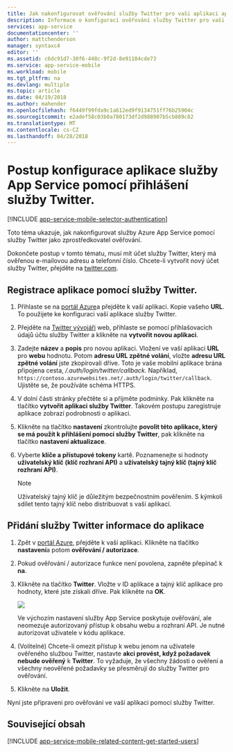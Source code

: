 ```yaml
---
title: Jak nakonfigurovat ověřování služby Twitter pro vaši aplikaci aplikační služby
description: Informace o konfiguraci ověřování služby Twitter pro vaši aplikaci aplikační služby.
services: app-service
documentationcenter: ''
author: mattchenderson
manager: syntaxc4
editor: ''
ms.assetid: c6dc91d7-30f6-448c-9f2d-8e91104cde73
ms.service: app-service-mobile
ms.workload: mobile
ms.tgt_pltfrm: na
ms.devlang: multiple
ms.topic: article
ms.date: 04/19/2018
ms.author: mahender
ms.openlocfilehash: f6449f99fda9c1a612ed9f9134751ff76b25904c
ms.sourcegitcommit: e2adef58c03b0a780173df2d988907b5cb809c82
ms.translationtype: MT
ms.contentlocale: cs-CZ
ms.lasthandoff: 04/28/2018
---
```

# <a name="how-to-configure-your-app-service-application-to-use-twitter-login"></a>Postup konfigurace aplikace služby App Service pomocí přihlášení služby Twitter.
[!INCLUDE [app-service-mobile-selector-authentication](../../includes/app-service-mobile-selector-authentication.md)]

Toto téma ukazuje, jak nakonfigurovat služby Azure App Service pomocí služby Twitter jako zprostředkovatel ověřování.

Dokončete postup v tomto tématu, musí mít účet služby Twitter, který má ověřenou e-mailovou adresu a telefonní číslo. Chcete-li vytvořit nový účet služby Twitter, přejděte na <a href="http://go.microsoft.com/fwlink/p/?LinkID=268287" target="_blank">twitter.com</a>.

## <a name="register"> </a>Registrace aplikace pomocí služby Twitter.
1. Přihlaste se na [portál Azure]a přejděte k vaší aplikaci. Kopie vašeho **URL**. To použijete ke konfiguraci vaší aplikace služby Twitter.
2. Přejděte na [Twitter vývojáři] web, přihlaste se pomocí přihlašovacích údajů účtu služby Twitter a klikněte na **vytvořit novou aplikaci**.
3. Zadejte **název** a **popis** pro novou aplikaci. Vložení ve vaší aplikaci **URL** pro **webu** hodnotu. Potom **adresu URL zpětné volání**, vložte **adresu URL zpětné volání** jste zkopírovali dříve. Toto je vaše mobilní aplikace brána připojena cesta, */.auth/login/twitter/callback*. Například, `https://contoso.azurewebsites.net/.auth/login/twitter/callback`. Ujistěte se, že používáte schéma HTTPS.
4. V dolní části stránky přečtěte si a přijměte podmínky. Pak klikněte na tlačítko **vytvořit aplikaci služby Twitter**. Takovém postupu zaregistruje aplikace zobrazí podrobnosti o aplikaci.
5. Klikněte na tlačítko **nastavení** zkontrolujte **povolit této aplikace, který se má použít k přihlášení pomocí služby Twitter**, pak klikněte na tlačítko **nastavení aktualizace**.
6. Vyberte **klíče a přístupové tokeny** kartě. Poznamenejte si hodnoty **uživatelský klíč (klíč rozhraní API)** a **uživatelský tajný klíč (tajný klíč rozhraní API)**.
   
   > [!NOTE]
   > Uživatelský tajný klíč je důležitým bezpečnostním pověřením. S kýmkoli sdílet tento tajný klíč nebo distribuovat s vaší aplikací.
   > 
   > 

## <a name="secrets"> </a>Přidání služby Twitter informace do aplikace
1. Zpět v [portál Azure], přejděte k vaší aplikaci. Klikněte na tlačítko **nastavení**a potom **ověřování / autorizace**.
2. Pokud ověřování / autorizace funkce není povolena, zapněte přepínač k **na**.
3. Klikněte na tlačítko **Twitter**. Vložte v ID aplikace a tajný klíč aplikace pro hodnoty, které jste získali dříve. Pak klikněte na **OK**.
   
   ![][1]
   
   Ve výchozím nastavení služby App Service poskytuje ověřování, ale neomezuje autorizovaný přístup k obsahu webu a rozhraní API. Je nutné autorizovat uživatele v kódu aplikace.
4. (Volitelné) Chcete-li omezit přístup k webu jenom na uživatele ověřeného službou Twitter, nastavte **akci provést, když požadavek nebude ověřený** k **Twitter**. To vyžaduje, že všechny žádosti o ověření a všechny neověřené požadavky se přesměrují do služby Twitter pro ověřování.
5. Klikněte na **Uložit**.

Nyní jste připraveni pro ověřování ve vaší aplikaci pomocí služby Twitter.

## <a name="related-content"> </a>Související obsah
[!INCLUDE [app-service-mobile-related-content-get-started-users](../../includes/app-service-mobile-related-content-get-started-users.md)]

<!-- Images. -->

[0]: ./media/app-service-mobile-how-to-configure-twitter-authentication/app-service-twitter-redirect.png
[1]: ./media/app-service-mobile-how-to-configure-twitter-authentication/mobile-app-twitter-settings.png

<!-- URLs. -->

[Twitter vývojáři]: http://go.microsoft.com/fwlink/p/?LinkId=268300
[portál Azure]: https://portal.azure.com/
[xamarin]: ../app-services-mobile-app-xamarin-ios-get-started-users.md
